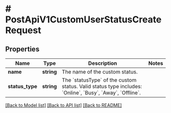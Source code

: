 # # PostApiV1CustomUserStatusCreateRequest

## Properties

Name | Type | Description | Notes
------------ | ------------- | ------------- | -------------
**name** | **string** | The name of the custom status. |
**status_type** | **string** | The &#x60;statusType&#x60; of the custom status. Valid status type includes: &#x60;Online&#x60;, &#x60;Busy&#x60;, &#x60;Away&#x60;, &#x60;Offline&#x60;. |

[[Back to Model list]](../../README.md#models) [[Back to API list]](../../README.md#endpoints) [[Back to README]](../../README.md)
